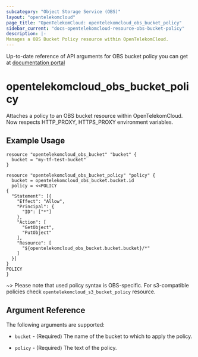 ```yaml
---
subcategory: "Object Storage Service (OBS)"
layout: "opentelekomcloud"
page_title: "OpenTelekomCloud: opentelekomcloud_obs_bucket_policy"
sidebar_current: "docs-opentelekomcloud-resource-obs-bucket-policy"
description: |-
Manages a OBS Bucket Policy resource within OpenTelekomCloud.
---
```


Up-to-date reference of API arguments for OBS bucket policy you can get at
[documentation portal](https://docs.otc.t-systems.com/object-storage-service/api-ref/apis/advanced_bucket_settings)

# opentelekomcloud_obs_bucket_policy

Attaches a policy to an OBS bucket resource within OpenTelekomCloud.
Now respects HTTP_PROXY, HTTPS_PROXY environment variables.

## Example Usage

```hcl
resource "opentelekomcloud_obs_bucket" "bucket" {
  bucket = "my-tf-test-bucket"
}

resource "opentelekomcloud_obs_bucket_policy" "policy" {
  bucket = opentelekomcloud_obs_bucket.bucket.id
  policy = <<POLICY
{
  "Statement": [{
    "Effect": "Allow",
    "Principal": {
      "ID": ["*"]
    },
    "Action": [
      "GetObject",
      "PutObject"
    ],
    "Resource": [
      "${opentelekomcloud_obs_bucket.bucket.bucket}/*"
    ]
  }]
}
POLICY
}
```

~>
  Please note that used policy syntax is OBS-specific. For s3-compatible policies check
  `opentelekomcloud_s3_bucket_policy` resource.

## Argument Reference

The following arguments are supported:

* `bucket` - (Required) The name of the bucket to which to apply the policy.

* `policy` - (Required) The text of the policy.
